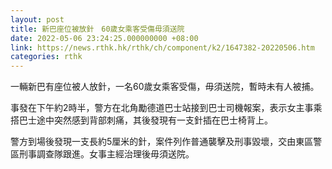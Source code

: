 ```yaml
---
layout: post
title: 新巴座位被放針　60歲女乘客受傷毋須送院
date: 2022-05-06 23:24:25.000000000 +08:00
link: https://news.rthk.hk/rthk/ch/component/k2/1647382-20220506.htm
categories: rthk
---
```


一輛新巴有座位被人放針，一名60歲女乘客受傷，毋須送院，暫時未有人被捕。

事發在下午約2時半，警方在北角勵德道巴士站接到巴士司機報案，表示女主事乘搭巴士途中突然感到背部刺痛，其後發現有一支針插在巴士椅背上。

警方到場後發現一支長約5厘米的針，案件列作普通襲擊及刑事毀壞，交由東區警區刑事調查隊跟進。女事主經治理後毋須送院。
